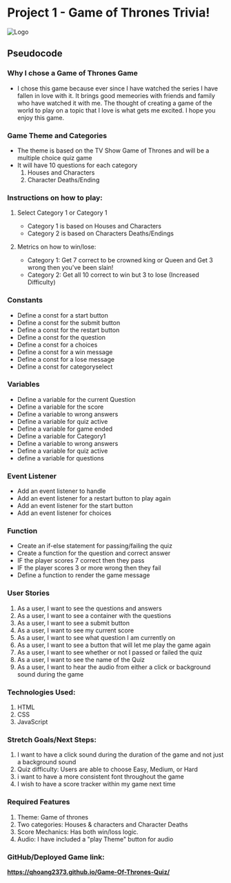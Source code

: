 # **Project 1 - Game of Thrones Trivia!**


![Logo](https://cdnb.artstation.com/p/assets/images/images/012/370/613/large/steve-lund-castle-color2.jpg?1534439770)

## **Pseudocode**

### Why I chose a Game of Thrones Game 
- I chose this game because ever since I have watched the series I have fallen in love with it. It brings good memeories with friends and family who have watched it with me. The thought of creating a game of the world to play on a topic that I love is what gets me excited. I hope you enjoy this game. 

### Game Theme and Categories
- The theme is based on the TV Show Game of Thrones and will be a multiple choice quiz game 
- It will have 10 questions for each category
    1. Houses and Characters
    2. Character Deaths/Ending

### Instructions on how to play:
1. Select Category 1 or Category 1
    - Category 1 is based on Houses and Characters
    - Category 2 is based on Characters Deaths/Endings

2. Metrics on how to win/lose: 
    - Category 1: Get 7 correct to be crowned king or Queen and Get 3 wrong then you've been slain!
    - Category 2: Get all 10 correct to win but 3 to lose (Increased Difficulty)

### Constants

- Define a const for a start button
- Define a const for the submit button
- Define a const for the restart button
- Define a const for the question
- Define a const for a choices
- Define a const for a win message
- Define a const for a lose message 
- Define a const for categoryselect

### Variables

- Define a variable for the current Question
- Define a variable for the score
- Define a variable to wrong answers
- Define a variable for quiz active
- Define a variable for game ended
- Define a variable for Category1 
- Define a variable to wrong answers
- Define a variable for quiz active
- define a variable for questions

### Event Listener

- Add an event listener to handle
- Add an event listener for a restart button to play again
- Add an event listener for the start button 
- Add an event listener for choices 

### Function

- Create an if-else statement for passing/failing the quiz
- Create a function for the question and correct answer
- IF the player scores 7 correct then they pass
- IF the player scores 3 or more wrong then they fail
- Define a function to render the game message

### User Stories

1. As a user, I want to see the questions and answers
2. As a user, I want to see a container with the questions
3. As a user, I want to see a submit button
4. As a user, I want to see my current score
5. As a user, I want to see what question I am currently on
6. As a user, I want to see a button that will let me play the game again
7. As a user, I want to see whether or not I passed or failed the quiz
8. As a user, I want to see the name of the Quiz
9. As a user, I want to hear the audio from either a click or background sound during the game

### Technologies Used:
1. HTML
2. CSS
3. JavaScript

### Stretch Goals/Next Steps:
1. I want to have a click sound during the duration of the game and not just a background sound
2. Quiz difficulty: Users are able to choose Easy, Medium, or Hard
3. i want to have a more consistent font throughout the game 
4. I wish to have a score tracker within my game next time 

### Required Features 
1. Theme: Game of thrones
2. Two categories: Houses & characters and Character Deaths
3. Score Mechanics: Has both win/loss logic.
4. Audio: I have included a "play Theme" button for audio

### GitHub/Deployed Game link:
**https://qhoang2373.github.io/Game-Of-Thrones-Quiz/**

